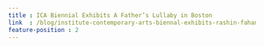 ```yaml
---
title : ICA Biennial Exhibits A Father’s Lullaby in Boston
link  : /blog/institute-contemporary-arts-biennal-exhibits-rashin-fahandej-boston/
feature-position : 2
---
```

